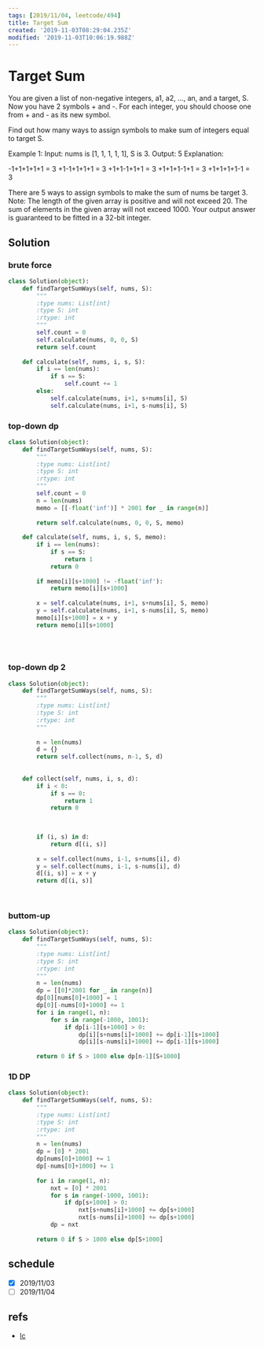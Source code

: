 ```yaml
---
tags: [2019/11/04, leetcode/494]
title: Target Sum
created: '2019-11-03T08:29:04.235Z'
modified: '2019-11-03T10:06:19.988Z'
---
```


# Target Sum

You are given a list of non-negative integers, a1, a2, ..., an, and a target, S. Now you have 2 symbols + and -. For each integer, you should choose one from + and - as its new symbol.

Find out how many ways to assign symbols to make sum of integers equal to target S.

Example 1:
Input: nums is [1, 1, 1, 1, 1], S is 3. 
Output: 5
Explanation: 

-1+1+1+1+1 = 3
+1-1+1+1+1 = 3
+1+1-1+1+1 = 3
+1+1+1-1+1 = 3
+1+1+1+1-1 = 3

There are 5 ways to assign symbols to make the sum of nums be target 3.
Note:
The length of the given array is positive and will not exceed 20.
The sum of elements in the given array will not exceed 1000.
Your output answer is guaranteed to be fitted in a 32-bit integer.

## Solution

### brute force

```python
class Solution(object):
    def findTargetSumWays(self, nums, S):
        """
        :type nums: List[int]
        :type S: int
        :rtype: int
        """
        self.count = 0
        self.calculate(nums, 0, 0, S)
        return self.count
    
    def calculate(self, nums, i, s, S):
        if i == len(nums):
            if s == S:
                self.count += 1
        else:
            self.calculate(nums, i+1, s+nums[i], S)
            self.calculate(nums, i+1, s-nums[i], S)
```

### top-down dp

```python
class Solution(object):
    def findTargetSumWays(self, nums, S):
        """
        :type nums: List[int]
        :type S: int
        :rtype: int
        """
        self.count = 0
        n = len(nums)
        memo = [[-float('inf')] * 2001 for _ in range(n)]
        
        return self.calculate(nums, 0, 0, S, memo)
    
    def calculate(self, nums, i, s, S, memo):
        if i == len(nums):
            if s == S:
                return 1
            return 0
        
        if memo[i][s+1000] != -float('inf'):
            return memo[i][s+1000]
        
        x = self.calculate(nums, i+1, s+nums[i], S, memo)
        y = self.calculate(nums, i+1, s-nums[i], S, memo)
        memo[i][s+1000] = x + y
        return memo[i][s+1000]
        
        
        
```

### top-down dp 2

```python
class Solution(object):
    def findTargetSumWays(self, nums, S):
        """
        :type nums: List[int]
        :type S: int
        :rtype: int
        """
        
        n = len(nums)
        d = {}
        return self.collect(nums, n-1, S, d)
        
    
    def collect(self, nums, i, s, d):
        if i < 0:
            if s == 0:
                return 1
            return 0
        

        
        if (i, s) in d:
            return d[(i, s)]
        
        x = self.collect(nums, i-1, s+nums[i], d)
        y = self.collect(nums, i-1, s-nums[i], d)
        d[(i, s)] = x + y
        return d[(i, s)]
            
            
```

### buttom-up

```python
class Solution(object):
    def findTargetSumWays(self, nums, S):
        """
        :type nums: List[int]
        :type S: int
        :rtype: int
        """
        n = len(nums)
        dp = [[0]*2001 for _ in range(n)]
        dp[0][nums[0]+1000] = 1
        dp[0][-nums[0]+1000] += 1
        for i in range(1, n):
            for s in range(-1000, 1001):
                if dp[i-1][s+1000] > 0:
                    dp[i][s+nums[i]+1000] += dp[i-1][s+1000]
                    dp[i][s-nums[i]+1000] += dp[i-1][s+1000]
        
        return 0 if S > 1000 else dp[n-1][S+1000]
```

### 1D DP

```python
class Solution(object):
    def findTargetSumWays(self, nums, S):
        """
        :type nums: List[int]
        :type S: int
        :rtype: int
        """
        n = len(nums)
        dp = [0] * 2001
        dp[nums[0]+1000] += 1
        dp[-nums[0]+1000] += 1
        
        for i in range(1, n):
            nxt = [0] * 2001
            for s in range(-1000, 1001):
                if dp[s+1000] > 0:
                    nxt[s+nums[i]+1000] += dp[s+1000]
                    nxt[s-nums[i]+1000] += dp[s+1000]
            dp = nxt
        
        return 0 if S > 1000 else dp[S+1000]
```

## schedule

* [x] 2019/11/03
* [ ] 2019/11/04

## refs

* [lc](https://leetcode.com/problems/target-sum/)
